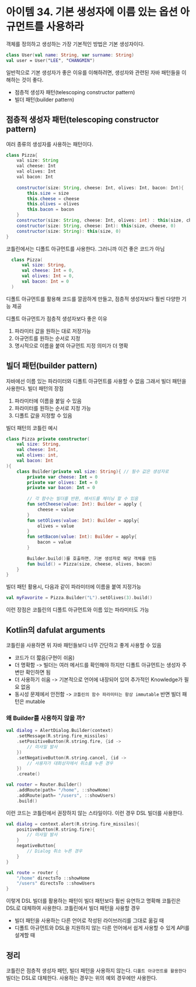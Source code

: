 # 아이템 34. 기본 생성자에 이름 있는 옵션 아규먼트를 사용하라

객체를 정의하고 생성하는 가장 기본적인 방법은 기본 생성자이다.
```kt
class User(val name: String, var surname: String)
val user = User("LEE", "CHANGMIN")
```
일반적으로 기본 생성자가 좋은 이유를 이해하려면, 생성자와 관련된 자바 패턴들을 이해하는 것이 좋다.
- 점층적 생성자 패턴(telescoping constructor pattern)
- 빌더 패턴(builder pattern)

## 점층적 생성자 패턴(telescoping constructor pattern)
여러 종류의 생성자를 사용하는 패턴이다.
```java
class Pizza{
    val size: String
    val cheese: Int
    val olives: Int
    val bacon: Int
    
    constructor(size: String, cheese: Int, olives: Int, bacon: Int){
        this.size = size
        this.cheese = cheese
        this.olives = olives
        this.bacon = bacon
    }
    constructor(size: String, cheese: Int, olives: int) : this(size, cheese, olives, 0)
    constructor(size: String, cheese: Int): this(size, cheese, 0)
    constructor(size: String): this(size, 0)
}
```
코틀린에서는 디폴트 아규먼트를 사용한다. 그러니까 이건 좋은 코드가 아님
```kt
  class Pizza(
      val size: String,
      val cheese: Int = 0,
      val olives: Int = 0,
      val bacon: Int = 0
  )
```
디폴트 아규먼트를 활용해 코드를 깔끔하게 만들고, 점층적 생성자보다 훨씬 다양한 기능 제공

디폴트 아규먼트가 점층적 생성자보다 좋은 이유
1. 파라미터 값을 원하는 대로 저장가능
2. 아규먼트를 원하는 순서로 지정
3. 명시적으로 이름을 붙여 아규먼트 지정 의미가 더 명확

## 빌더 패턴(builder pattern)
자바에선 이름 있는 파라미터와 디폴트 아규먼트를 사용할 수 없음
그래서 빌더 패턴을 사용한다.
빌더 패턴의 장점
1. 파라미터에 이름을 붙일 수 있음
2. 파라미터를 원하는 순서로 지정 가능
3. 디폴트 값을 지정할 수 있음

빌더 패턴의 코틀린 예시
```kt
class Pizza private constructor(
    val size: String,
    val cheese: Int,
    val olives: int,
    val bacon: Int
){
    class Builder(private val size: String){ // 필수 값은 생성자로
        private var cheese: Int = 0
        private var olives: Int = 0
        private var bacon: Int = 0
        
        // 각 함수는 빌더를 반환, 메서드를 체이닝 할 수 있음
        fun setCheese(value: Int): Builder = apply {
            cheese = value
        }
        fun setOlives(value: Int): Builder = apply{
            olives = value
        }
        fun setBacon(value: Int): Builder = apply{
            bacon = value
        }
        
        Builder.build()를 호출하면, 기본 생성자로 해당 객체를 만듬
        fun build() = Pizza(size, cheese, olives, bacon)
    }
}
```
빌더 패턴 활용시, 다음과 같이 파라미터에 이름을 붙여 지정가능
```kt
val myFavorite = Pizza.Builder("L").setOlives(3).build() 
```
이런 장점은 코틀린의 디폴트 아규먼트와 이름 있는 파라미터도 가능

## Kotlin의 dafulat arguments
코틀린을 사용하면 위 자바 패턴들보다 너무 간단하고 좋게 사용할 수 있음
- 코드가 더 짧음(구현이 쉬움)
- 더 명확함 -> 빌더는 여러 메서드를 확인해야 하지만 디폴트 아규먼트는 생성자 주변만 확인하면 됨
- 더 사용하기 쉬움 -> 기본적으로 언어에 내장되어 있어 추가적인 Knowledge가 필요 없음
- 동시성 문제에서 안전함 -> `코틀린의 함수 파라미터는 항상 immutable` 반면 빌더 패턴은 mutable

### 왜 Builder를 사용하지 않을 까?
```kt
val dialog = AlertDialog.Builder(context)
    .setMessage(R.string.fire_missiles)
    .setPositiveButton(R.string.fire, {id -> 
        // 미사일 발사
    })
    .setNegativeButton(R.string.cancel, {id -> 
        // 사용자가 대화상자에서 취소를 누른 경우
    })
    .create()

val router = Router.Builder()
    .addRoute(path= "/home", ::showHome)
    .addRoute(path= "/users", ::showUsers)
    .build()
```
이런 코드는 코틀린에서 권장하지 않는 스타일이다.
이런 경우 DSL 빌더를 사용한다.
```kt
val dialog = context.alert(R.string.fire_missiles){
    positiveButton(R.string.fire){
        // 미사일 발사
    }
    negativeButton{
        // Dialog 취소 누른 경우
    }
}

val route = router {
    "/home" directsTo ::showHome
    "/users" directsTo ::showUsers
}
```
이렇게 DSL 빌더를 활용하는 패턴이 빌더 패턴보다 훨씬 유연하고 명확해 코틀린은 DSL로 대체하여 사용한다.
코틀린에서 빌더 패턴을 사용할 경우
- 빌더 패턴을 사용하는 다른 언어로 작성된 라이브러리를 그대로 옮길 때
- 디폴트 아규먼트와 DSL을 지원하지 않는 다른 언어에서 쉽게 사용할 수 있게 API를 설계할 때

## 정리
코틀린은 점층적 생성자 패턴, 빌더 패턴을 사용하지 않는다.
`디폴트 아규먼트를 활용한다`
빌더는 DSL로 대체한다.
사용하는 경우는 위의 예외 경우에만 사용한다.
